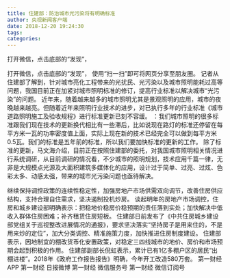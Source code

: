 ```yaml
---
title: 住建部：防治城市光污染将有明确标准
author: 央视新闻客户端
date: 2018-12-20 19:24:30
tags: 
categories: 
---
```

打开微信，点击底部的“发现”，
<!-- more -->
打开微信，点击底部的“发现”，
使用“扫一扫”即可将网页分享至朋友圈。
记者从住建部了解到，针对城市亮化工程带来的光扰民、光污染以及城市照明能耗过高等问题，我国目前正在加紧对城市照明标准的修订，提高行业标准以解决城市“光污染”的问题。
近年来，随着越来越多的城市照明尤其是景观照明的应用，城市的夜晚越来越亮。但随着近年来照明行业技术的进步，对已执行多年的行业标准《城市道路照明施工及验收规程》进行标准更新已刻不容缓。
：我们城市照明的很多标准跟我们现在技术的更新换代相比有一些滞后，比如说现在路灯的标准还停留在每平方米一瓦的功率密度值上面，实际上现在新的技术已经完全可以做到每平方米0.5瓦。我们的标准是五年前的标准，所以我们要加快标准的更新的工作。
除了标准的更新，马文海介绍，目前正在按照住建部的委托，对我国城市照明相关情况进行系统调研，从目前调研的情况看，不少城市的照明规划，技术应用千篇一律，无非是大规模点光源及大面积建筑多媒体化的应用，设计过于简单、过亮、过炫、色彩太多、动感太强，带来的城市光污染问题也亟待解决。
 
 
继续保持调控政策的连续性稳定性，加强房地产市场供需双向调节，改善住房供应结构，支持合理自住需求，坚决遏制投机炒房。
谈起明年的房地产市场调控，住房和城乡建设部明确表示：把稳地价稳房价稳预期的责任落到实处；加快解决中低收入群体住房困难；补齐租赁住房短板。
住建部日前发布了《中共住房城乡建设部党组关于巡视整改进展情况的通报》，要求坚决落实“坚持房子是用来住的，不是用来炒的定位”，加大分类调控、精准施策力度，加快推进住房制度建设。
住建部表示，因地制宜的棚改货币化安置政策，对稳定三四线城市的地价、房价和市场预期会起到积极的作用。
住建部副部长倪虹表示，累计已有1亿多棚户区的居民“出棚进楼”。2018年《政府工作报告报告》明确，今年开工改造580万套。
第一财经
APP
第一财经
日报微博
第一财经
微信服务号
第一财经
微信订阅号
